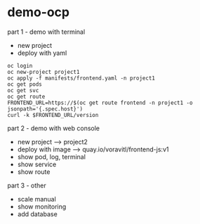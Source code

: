 # demo-ocp

part 1 - demo with terminal
- new project
- deploy with yaml
```
oc login
oc new-project project1
oc apply -f manifests/frontend.yaml -n project1
oc get pods
oc get svc
oc get route
FRONTEND_URL=https://$(oc get route frontend -n project1 -o jsonpath='{.spec.host}')
curl -k $FRONTEND_URL/version
```


part 2 - demo with web console
- new project --> project2
- deploy with image --> quay.io/voravitl/frontend-js:v1
- show pod, log, terminal
- show service
- show route


part 3 - other
- scale manual
- show monitoring
- add database


